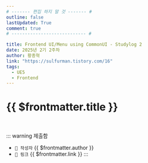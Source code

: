 ```yaml
---
# ------- 편집 하지 말 것 ------- #
outline: false
lastUpdated: True
comment: true
# ---------------------------- #

title: Frontend UI/Menu using CommonUI - Studylog 2
date: 2025년 2기 2주차
author: 황종혁 
link: "https://sulfurman.tistory.com/16"
tags:
  - UE5
  - Frontend
---
```


# {{ $frontmatter.title }}

<br>

<!-- 여기는 냅두기 -->
::: warning 제출함
 - `🥳 작성자` {{ $frontmatter.author }}
 - `🔗 링크` <a :href="$frontmatter.link" target="_blank" rel="noopener"> {{ $frontmatter.link }} </a>
::: 

<!-- 업데이트 사항 등 필요한 내용 아래부터 자유롭게 사용 -->